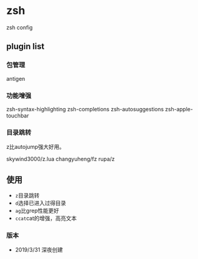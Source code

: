 # zsh
zsh config

## plugin list

### 包管理

antigen

### 功能增强

zsh-syntax-highlighting
zsh-completions
zsh-autosuggestions
zsh-apple-touchbar

### 目录跳转

z比autojump强大好用。

 skywind3000/z.lua
 changyuheng/fz
 rupa/z

## 使用

- `z`目录跳转
- `d`选择已进入过得目录
- `ag`比grep性能更好
- `ccat`cat的增强，高亮文本

### 版本

- 2019/3/31 深夜创建
